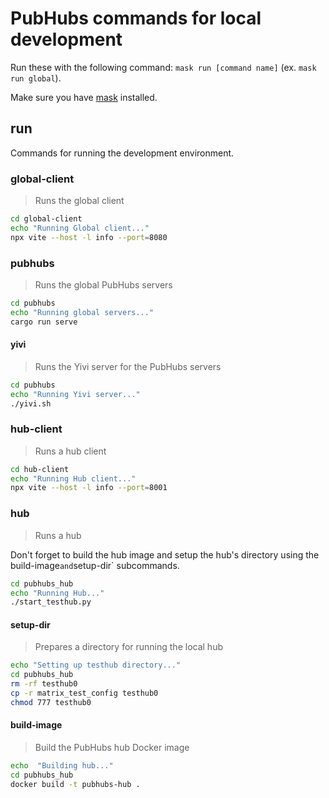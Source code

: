# PubHubs commands for local development

Run these with the following command: `mask run [command name]` (ex. `mask run global`).

Make sure you have [mask](https://github.com/jacobdeichert/mask) installed.

## run

Commands for running the development environment.

### global-client

> Runs the global client

```sh
cd global-client
echo "Running Global client..."
npx vite --host -l info --port=8080
```

### pubhubs

> Runs the global PubHubs servers

```sh
cd pubhubs
echo "Running global servers..."
cargo run serve
```

#### yivi

> Runs the Yivi server for the PubHubs servers

```sh
cd pubhubs
echo "Running Yivi server..."
./yivi.sh
```

### hub-client

> Runs a hub client

```sh
cd hub-client
echo "Running Hub client..."
npx vite --host -l info --port=8001
```

### hub

> Runs a hub

Don't forget to build the hub image and setup the hub's directory using the 
build-image` and `setup-dir` subcommands.

```sh
cd pubhubs_hub
echo "Running Hub..."
./start_testhub.py
```

#### setup-dir

> Prepares a directory for running the local hub

```sh
echo "Setting up testhub directory..."
cd pubhubs_hub
rm -rf testhub0
cp -r matrix_test_config testhub0
chmod 777 testhub0
```

#### build-image

> Build the PubHubs hub Docker image

```sh
echo  "Building hub..."
cd pubhubs_hub
docker build -t pubhubs-hub .
```
